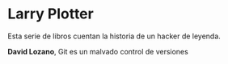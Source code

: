 # Larry Plotter

Esta serie de libros cuentan la historia de un hacker de leyenda.

**David Lozano**, Git es un malvado control de versiones
